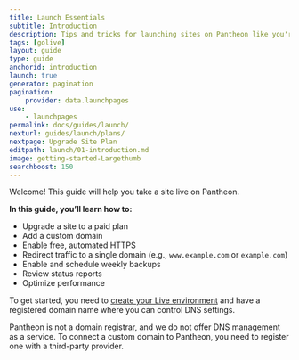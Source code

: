 ```yaml
---
title: Launch Essentials
subtitle: Introduction
description: Tips and tricks for launching sites on Pantheon like you're in a 55-foot tall jungle-walking robot exoskeleton, killin it.
tags: [golive]
layout: guide
type: guide
anchorid: introduction
launch: true
generator: pagination
pagination:
    provider: data.launchpages
use:
    - launchpages
permalink: docs/guides/launch/
nexturl: guides/launch/plans/
nextpage: Upgrade Site Plan
editpath: launch/01-introduction.md
image: getting-started-Largethumb
searchboost: 150
---
```

Welcome! This guide will help you take a site live on Pantheon.

**In this guide, you’ll learn how to:**

* Upgrade a site to a paid plan
* Add a custom domain
* Enable free, automated HTTPS
* Redirect traffic to a single domain (e.g., `www.example.com` or `example.com`)
* Enable and schedule weekly backups
* Review status reports
* Optimize performance

To get started, you need to [create your Live environment](/docs/guides/quickstart/create-test-live/) and have a registered domain name where you can control DNS settings.

<Alert title="Note" type="info">
Pantheon is not a domain registrar, and we do not offer DNS management as a service. To connect a custom domain to Pantheon, you need to register one with a third-party provider.
</Alert>
